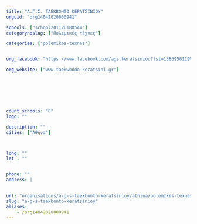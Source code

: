 ```yaml
---
title: "Α.Γ.Σ. ΤΑΕΚΒΟΝΤΟ ΚΕΡΑΤΣΙΝΙΟΥ"
orguid: "org14042020000941"

schools: ["school201120180544"]
categorynoslug: ["Πολεμικές τέχνες"]

categories: ["polemikes-texnes"]


org_facebook: "https://www.facebook.com/ags.keratsiniou?lst=1386950119%3A100000787778707%3A1507531761"

org_website: ["www.taekwondo-keratsini.gr"]







count_schools: "0"
logo: ""

description: ""
cities: ["Αθήνα"]



long: ""
lat : ""


phone: ""
address: |
    

url: "organisations/a-g-s-taekbonto-keratsinioy/athina/polemikes-texnes"
slug: "a-g-s-taekbonto-keratsinioy"
aliases:
    - /org14042020000941
---
```



